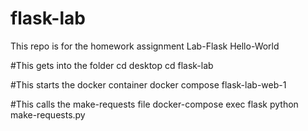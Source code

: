 # flask-lab

This repo is for the homework assignment Lab-Flask Hello-World  

#This gets into the folder
cd desktop
cd flask-lab

#This starts the docker container
docker compose flask-lab-web-1

#This calls the make-requests file
docker-compose exec flask python make-requests.py

